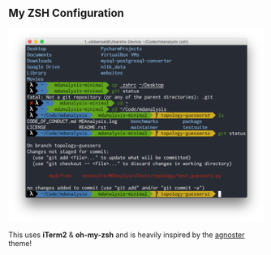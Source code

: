 ## My ZSH Configuration

![Screenshot](https://raw.githubusercontent.com/utkbansal/my-zsh-config/master/screenshot/Screenshot.png)

This uses **iTerm2** & **oh-my-zsh** and is heavily inspired by the [agnoster](https://github.com/agnoster/agnoster-zsh-theme) theme!
